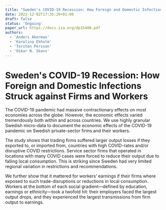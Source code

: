 ```yaml
---
title: "Sweden's COVID-19 Recession: How Foreign and Domestic Infections Struck against Firms and Workers"
date: 2022-12-02T17:35:29+01:00
draft: false
status: 'Ongoing'
paper_url: https://docs.iza.org/dp15408.pdf
authors:
  - 'Anders Akerman'
  - 'Karolina Ekholm'
  - 'Torsten Persson'
  - 'Oskar N. Skans'
---
```


# Sweden's COVID-19 Recession: How Foreign and Domestic Infections Struck against Firms and Workers

The COVID-19 pandemic had massive contractionary effects on most economies across the globe. However, the economic effects varied tremendously both within and across countries. We use highly granular Swedish micro-data to document the economic effects of the COVID-19 pandemic on Swedish private-sector firms and their workers.

The study shows that trading firms suffered larger output losses if they exported to, or imported from, countries with high COVID-rates and/or disruptive COVID restrictions. Service sector firms that operated in locations with many COVID cases were forced to reduce their output due to falling local consumption. This is striking since Sweden had very limited regional variation in restrictions and recommendations.

We further show that it mattered for workers’ earnings if their firms where exposed to such trade-disruptions or reductions in local consumption. Workers at the bottom of each social gradient—defined by education, earnings or ethnicity—took a twofold hit: their employers faced the largest output drops, and they experienced the largest transmissions from firm output to earnings.